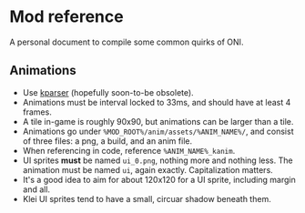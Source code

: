 # Mod reference

A personal document to compile some common quirks of ONI.

## Animations

* Use [kparser](https://github.com/daviscook477/kparser) (hopefully soon-to-be obsolete).
* Animations must be interval locked to 33ms, and should have at least 4 frames.
* A tile in-game is roughly 90x90, but animations can be larger than a tile.
* Animations go under `%MOD_ROOT%/anim/assets/%ANIM_NAME%/`, and consist of three files: a png, a build, and an anim file.
* When referencing in code, reference `%ANIM_NAME%_kanim`.
* UI sprites **must** be named `ui_0.png`, nothing more and nothing less. The animation must be named `ui`, again exactly. Capitalization matters.
* It's a good idea to aim for about 120x120 for a UI sprite, including margin and all.
* Klei UI sprites tend to have a small, circuar shadow beneath them.